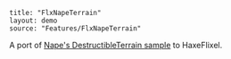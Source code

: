 ```
title: "FlxNapeTerrain"
layout: demo
source: "Features/FlxNapeTerrain"
```

A port of [Nape's DestructibleTerrain sample](http://napephys.com/samples.html#swf-DestructibleTerrain) to HaxeFlixel.